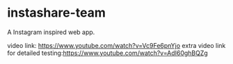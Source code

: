 # instashare-team
A Instagram inspired web app.

video link: https://www.youtube.com/watch?v=Vc9Fe6pnYjo
extra video link for detailed testing:https://www.youtube.com/watch?v=AdI60ghBQZg
